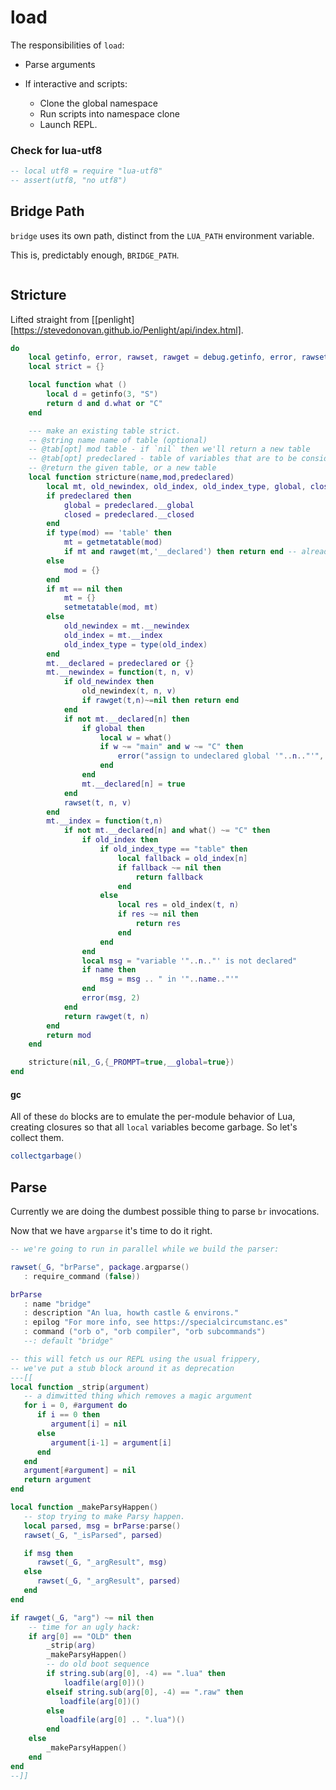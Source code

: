 # load

The responsibilities of ``load``:


- Parse arguments


- If interactive and scripts:
   - Clone the global namespace
   - Run scripts into namespace clone
   - Launch REPL.

### Check for lua-utf8

```lua
-- local utf8 = require "lua-utf8"
-- assert(utf8, "no utf8")
```
## Bridge Path

``bridge`` uses its own path, distinct from the ``LUA_PATH`` environment variable.


This is, predictably enough, ``BRIDGE_PATH``.

```lua


```
## Stricture

Lifted straight from [[penlight]
[https://stevedonovan.github.io/Penlight/api/index.html].

```lua
do
    local getinfo, error, rawset, rawget = debug.getinfo, error, rawset, rawget
    local strict = {}

    local function what ()
        local d = getinfo(3, "S")
        return d and d.what or "C"
    end

    --- make an existing table strict.
    -- @string name name of table (optional)
    -- @tab[opt] mod table - if `nil` then we'll return a new table
    -- @tab[opt] predeclared - table of variables that are to be considered predeclared.
    -- @return the given table, or a new table
    local function stricture(name,mod,predeclared)
        local mt, old_newindex, old_index, old_index_type, global, closed
        if predeclared then
            global = predeclared.__global
            closed = predeclared.__closed
        end
        if type(mod) == 'table' then
            mt = getmetatable(mod)
            if mt and rawget(mt,'__declared') then return end -- already patched...
        else
            mod = {}
        end
        if mt == nil then
            mt = {}
            setmetatable(mod, mt)
        else
            old_newindex = mt.__newindex
            old_index = mt.__index
            old_index_type = type(old_index)
        end
        mt.__declared = predeclared or {}
        mt.__newindex = function(t, n, v)
            if old_newindex then
                old_newindex(t, n, v)
                if rawget(t,n)~=nil then return end
            end
            if not mt.__declared[n] then
                if global then
                    local w = what()
                    if w ~= "main" and w ~= "C" then
                        error("assign to undeclared global '"..n.."'", 2)
                    end
                end
                mt.__declared[n] = true
            end
            rawset(t, n, v)
        end
        mt.__index = function(t,n)
            if not mt.__declared[n] and what() ~= "C" then
                if old_index then
                    if old_index_type == "table" then
                        local fallback = old_index[n]
                        if fallback ~= nil then
                            return fallback
                        end
                    else
                        local res = old_index(t, n)
                        if res ~= nil then
                            return res
                        end
                    end
                end
                local msg = "variable '"..n.."' is not declared"
                if name then
                    msg = msg .. " in '"..name.."'"
                end
                error(msg, 2)
            end
            return rawget(t, n)
        end
        return mod
    end

    stricture(nil,_G,{_PROMPT=true,__global=true})
end
```
#### gc

All of these ``do`` blocks are to emulate the per-module behavior of Lua,
creating closures so that all ``local`` variables become garbage.  So let's
collect them.

```lua
collectgarbage()
```
## Parse

Currently we are doing the dumbest possible thing to parse ``br`` invocations.


Now that we have ``argparse`` it's time to do it right.

```lua
-- we're going to run in parallel while we build the parser:

rawset(_G, "brParse", package.argparse()
   : require_command (false))

brParse
   : name "bridge"
   : description "An lua, howth castle & environs."
   : epilog "For more info, see https://specialcircumstanc.es"
   : command ("orb o", "orb compiler", "orb subcommands")
   --: default "bridge"

-- this will fetch us our REPL using the usual frippery,
-- we've put a stub block around it as deprecation
---[[
local function _strip(argument)
   -- a dimwitted thing which removes a magic argument
   for i = 0, #argument do
      if i == 0 then
         argument[i] = nil
      else
         argument[i-1] = argument[i]
      end
   end
   argument[#argument] = nil
   return argument
end

local function _makeParsyHappen()
   -- stop trying to make Parsy happen.
   local parsed, msg = brParse:parse()
   rawset(_G, "_isParsed", parsed)

   if msg then
      rawset(_G, "_argResult", msg)
   else
      rawset(_G, "_argResult", parsed)
   end
end

if rawget(_G, "arg") ~= nil then
    -- time for an ugly hack:
    if arg[0] == "OLD" then
        _strip(arg)
        _makeParsyHappen()
        -- do old boot sequence
        if string.sub(arg[0], -4) == ".lua" then
            loadfile(arg[0])()
        elseif string.sub(arg[0], -4) == ".raw" then
           loadfile(arg[0])()
        else
           loadfile(arg[0] .. ".lua")()
        end
    else
        _makeParsyHappen()
    end
end
--]]
```
